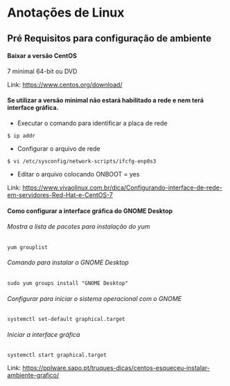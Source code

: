 # Anotações de Linux

## Pré Requisitos para configuração de ambiente

#### Baixar a versão CentOS 
7 minimal 64-bit ou DVD

Link: https://www.centos.org/download/

#### Se utilizar a versão minimal não estará habilitado a rede e nem terá interface gráfica.

* Executar o comando para identificar a placa de rede

`$ ip addr`

* Configurar o arquivo de rede

`$ vi /etc/sysconfig/network-scripts/ifcfg-enp0s3`

* Editar o arquivo colocando ONBOOT = yes

Link: https://www.vivaolinux.com.br/dica/Configurando-interface-de-rede-em-servidores-Red-Hat-e-CentOS-7

#### Como configurar a interface gráfica do GNOME Desktop

###### Mostra a lista de pacotes para instalação do yum
`yum grouplist`

###### Comando para instalar o GNOME Desktop
`sudo yum groups install "GNOME Desktop"`

###### Configurar para iniciar o sistema operacional com o GNOME
`systemctl set-default graphical.target`

###### Iniciar a interface gráfica
`systemctl start graphical.target`

Link: https://pplware.sapo.pt/truques-dicas/centos-esqueceu-instalar-ambiente-grafico/

